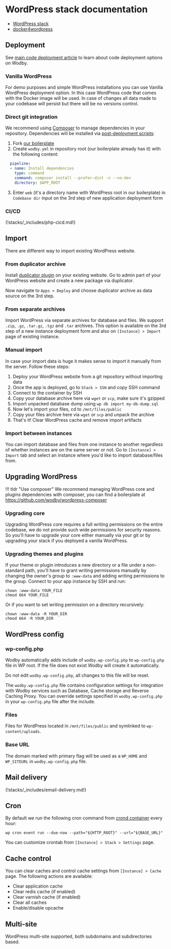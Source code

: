 # WordPress stack documentation

* [WordPress stack](https://cloud.wodby.com/stacks/wordpress)
* [docker4wordpress](https://github.com/wodby/docker4wordpress)

## Deployment 

See [main code deployment article](../../apps/deploy.md) to learn about code deployment options on Wodby.

### Vanilla WordPress

For demo purposes and simple WordPress installations you can use Vanilla WordPress deployment option. In this case WordPress code that comes with the Docker image will be used. In case of changes all data made to your codebase will persist but there will be no versions control.

### Direct git integration

We recommend using [Composer](https://getcomposer.org/) to manage dependencies in your repository. Dependencies will be installed via [post-deployment scripts](../../apps/post-deployment-scripts.md):

1. Fork [our boilerplate](https://github.com/wodby/wordpress-composer)
2. Create `wodby.yml` in repository root (our boilerplate already has it) with the following content:
  ```yml
    pipeline:
    - name: Install dependencies
      type: command
      command: composer install --prefer-dist -n --no-dev
      directory: $APP_ROOT
  ```
3. Enter `web` (it's a directory name with WordPress root in our boilerplate) in `Codebase dir` input on the 3rd step of new application deployment form

### CI/CD

{!stacks/_includes/php-cicd.md!}

## Import

There are different way to import existing WordPress website.

### From duplicator archive

Install [duplicator plugin](https://wordpress.org/plugins/duplicator/) on your existing website. Go to admin part of your WordPress website and create a new package via duplicator.

Now navigate to `Apps > Deploy` and choose duplicator archive as data source on the 3rd step.

### From separate archives

Import WordPress via separate archives for database and files. We support `.zip`, `.gz`, `.tar.gz`, `.tgz` and `.tar` archives. This option is available on the 3rd step of a new instance deployment form and also on `[Instance] > Import` page of existing instance.

### Manual import

In case your import data is huge it makes sense to import it manually from the server. Follow these steps:

1. Deploy your WordPress website from a git repository without importing data
2. Once the app is deployed, go to `Stack > SSH` and copy SSH command
3. Connect to the container by SSH
4. Copy your database archive here via `wget` or `scp`, make sure it's gzipped
5. Import unpacked database dump using `wp db import my-db-dump.sql`
6. Now let's import your files, cd to `/mnt/files/public`
7. Copy your files archive here via `wget` or `scp` and unpack the archive
8. That's it! Clear WordPress cache and remove import artifacts

### Import between instances

You can import database and files from one instance to another regardless of whether instances are on the same server or not. Go to `[Instance] > Import` tab and select an instance where you'd like to import database/files from.

## Upgrading WordPress

!!! tldr "Use composer"
    We recommend managing WordPress core and plugins dependencies with composer, you can find a boilerplate at https://github.com/wodby/wordpress-composer

### Upgrading core

Upgrading WordPress core requires a full writing permissions on the entire codebase, we do not provide such wide permissions for security reasons. So you'll have to upgrade your core either manually via your git or by upgrading your stack if you deployed a vanilla WordPress. 

### Upgrading themes and plugins

If your theme or plugin introduces a new directory or a file under a non-standard path, you'll have to grant writing permissions manually by changing the owner's group to `:www-data` and adding writing permissions to the group. Connect to your app instance by SSH and run:

```shell
chown :www-data YOUR_FILE
chmod 664 YOUR_FILE
```

Or if you want to set writing permission on a directory recursively:

```shell
chown :www-data -R YOUR_DIR
chmod 664 -R YOUR_DIR
```

## WordPress config

### wp-config.php

Wodby automatically adds include of `wodby.wp-config.php` to `wp-config.php` file in WP root. If the file does not exist Wodby will create it automatically.

Do not edit `wodby.wp-config.php`, all changes to this file will be reset.

The `wodby.wp-config.php` file contains configuration settings for integration with Wodby services such as Database, Cache storage and Reverse Caching Proxy. You can override settings specified in `wodby.wp-config.php` in your `wp-config.php` file after the include.

### Files

Files for WordPress located in `/mnt/files/public` and symlinked to `wp-content/uploads`.

### Base URL

The domain marked with primary flag will be used as a `WP_HOME` and `WP_SITEURL` in `wodby.wp-config.php` file.

## Mail delivery

{!stacks/_includes/email-delivery.md!}

## Cron

By default we run the following cron command from [crond container](containers.md#crond) every hour:

```
wp cron event run --due-now --path="${HTTP_ROOT}" --url="${BASE_URL}"
``` 

You can customize crontab from `[Instance] > Stack > Settings` page.   

## Cache control

You can clear caches and control cache settings from `[Instance] > Cache` page. The following actions are available:

* Clear application cache
* Clear redis cache (if enabled)
* Clear varnish cache (if enabled)
* Clear all caches
* Enable/disable opcache

## Multi-site 

WordPress multi-site supported, both subdomains and subdirectories based.
